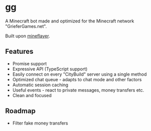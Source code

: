 # gg

A Minecraft bot made and optimized for the Minecraft network "GrieferGames.net".

Built upon [mineflayer](https://github.com/PrismarineJS/mineflayer).

## Features

* Promise support
* Expressive API (TypeScript support)
* Easily connect on every "CityBuild" server using a single method
* Optimized chat queue - adapts to chat mode and other factors
* Automatic session caching
* Useful events - react to private messages, money transfers etc.
* Clean and focused

## Roadmap

* Filter fake money transfers
